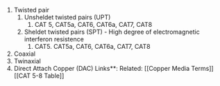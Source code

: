 1. Twisted pair 
	1. Unsheldet twisted pairs  (UPT)
		1. CAT 5, CAT5a, CAT6, CAT6a, CAT7, CAT8
	2. Sheldet twisted pairs (SPT) - High degree of electromagnetic interferon resistence 
		1. CAT5. CAT5a, CAT6, CAT6a, CAT7, CAT8
2. Coaxial 
3. Twinaxial 
4. Direct Attach Copper (DAC)
Links**: Related: [[Copper Media Terms]] [[CAT 5-8 Table]]
